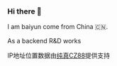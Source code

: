 ### Hi there 👋

I am baiyun come from China 🇨🇳.

As a backend R&D works 


<!--
Here are some ideas to get you started:

- 🔭 I’m currently working on ...
- 🌱 I’m currently learning ...
- 👯 I’m looking to collaborate on ...
- 🤔 I’m looking for help with ...
- 💬 Ask me about ...
- 📫 How to reach me: ...
- 😄 Pronouns: ...
- ⚡ Fun fact: ...
-->

<p>IP地址位置数据由<a href="https://www.cz88.net">纯真CZ88</a>提供支持</p>
